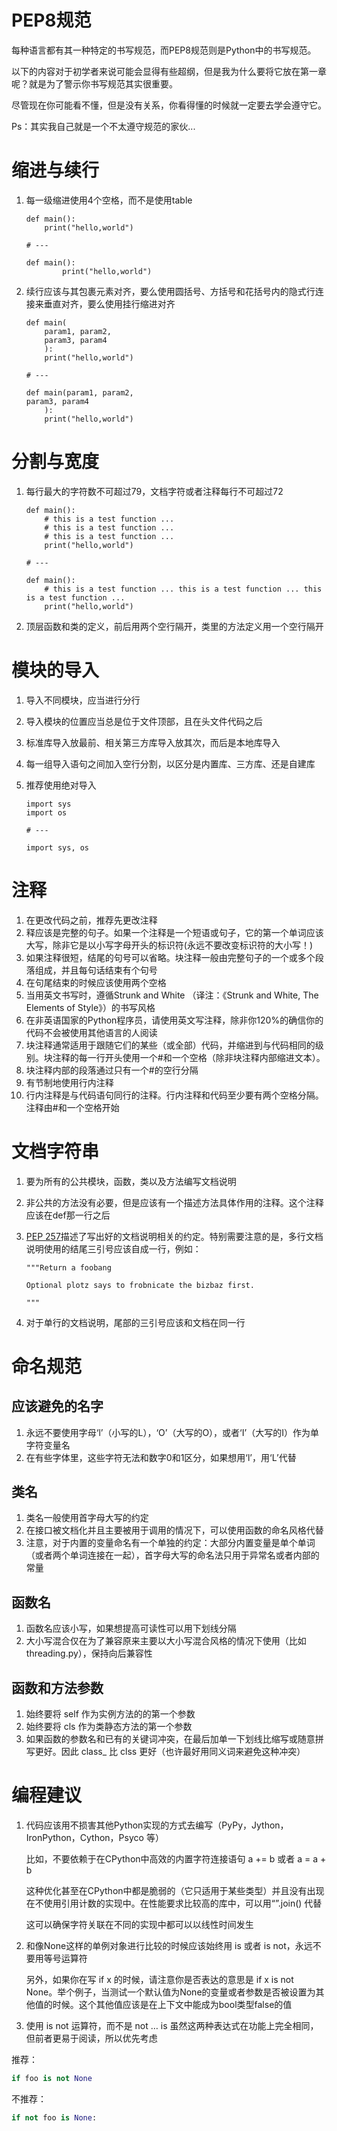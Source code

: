 # PEP8规范

每种语言都有其一种特定的书写规范，而PEP8规范则是Python中的书写规范。

以下的内容对于初学者来说可能会显得有些超纲，但是我为什么要将它放在第一章呢？就是为了警示你书写规范其实很重要。

尽管现在你可能看不懂，但是没有关系，你看得懂的时候就一定要去学会遵守它。

Ps：其实我自己就是一个不太遵守规范的家伙...



# 缩进与续行

1. 每一级缩进使用4个空格，而不是使用table
    ```
    def main():
        print("hello,world")
      
    # ---
    
    def main():
            print("hello,world")
    ```

2. 续行应该与其包裹元素对齐，要么使用圆括号、方括号和花括号内的隐式行连接来垂直对齐，要么使用挂行缩进对齐
    ```
    def main(
        param1, param2,
        param3, param4
        ):
        print("hello,world")
    
    # ---
    
    def main(param1, param2,
    param3, param4
        ):
        print("hello,world")
    ```

# 分割与宽度



1. 每行最大的字符数不可超过79，文档字符或者注释每行不可超过72

    ```
    def main():
        # this is a test function ... 
        # this is a test function ... 
        # this is a test function ...
        print("hello,world")
    
    # ---
    
    def main():
        # this is a test function ... this is a test function ... this is a test function ...
        print("hello,world")
    ```

2. 顶层函数和类的定义，前后用两个空行隔开，类里的方法定义用一个空行隔开

# 模块的导入

1. 导入不同模块，应当进行分行

2. 导入模块的位置应当总是位于文件顶部，且在头文件代码之后

3. 标准库导入放最前、相关第三方库导入放其次，而后是本地库导入

4. 每一组导入语句之间加入空行分割，以区分是内置库、三方库、还是自建库

5. 推荐使用绝对导入

    ```
    import sys
    import os
    
    # ---
    
    import sys, os
    ```
    
# 注释

1. 在更改代码之前，推荐先更改注释
2. 释应该是完整的句子。如果一个注释是一个短语或句子，它的第一个单词应该大写，除非它是以小写字母开头的标识符(永远不要改变标识符的大小写！)
3. 如果注释很短，结尾的句号可以省略。块注释一般由完整句子的一个或多个段落组成，并且每句话结束有个句号
4. 在句尾结束的时候应该使用两个空格
5. 当用英文书写时，遵循Strunk and White （译注：《Strunk and White, The Elements of Style》）的书写风格
6. 在非英语国家的Python程序员，请使用英文写注释，除非你120%的确信你的代码不会被使用其他语言的人阅读
7. 块注释通常适用于跟随它们的某些（或全部）代码，并缩进到与代码相同的级别。块注释的每一行开头使用一个#和一个空格（除非块注释内部缩进文本）。
8. 块注释内部的段落通过只有一个#的空行分隔
9. 有节制地使用行内注释
10. 行内注释是与代码语句同行的注释。行内注释和代码至少要有两个空格分隔。注释由#和一个空格开始



# 文档字符串

1. 要为所有的公共模块，函数，类以及方法编写文档说明

2. 非公共的方法没有必要，但是应该有一个描述方法具体作用的注释。这个注释应该在def那一行之后

3. [PEP 257](http://legacy.python.org/dev/peps/pep-0257/)描述了写出好的文档说明相关的约定。特别需要注意的是，多行文档说明使用的结尾三引号应该自成一行，例如：

    ```
    """Return a foobang
    
    Optional plotz says to frobnicate the bizbaz first.
    
    """
    ```

4. 对于单行的文档说明，尾部的三引号应该和文档在同一行





# 命名规范

## 应该避免的名字

1. 永远不要使用字母‘l’（小写的L），‘O’（大写的O），或者‘I’（大写的I）作为单字符变量名
2. 在有些字体里，这些字符无法和数字0和1区分，如果想用‘l’，用‘L’代替



## 类名

1. 类名一般使用首字母大写的约定
2. 在接口被文档化并且主要被用于调用的情况下，可以使用函数的命名风格代替
3. 注意，对于内置的变量命名有一个单独的约定：大部分内置变量是单个单词（或者两个单词连接在一起），首字母大写的命名法只用于异常名或者内部的常量





## 函数名

1. 函数名应该小写，如果想提高可读性可以用下划线分隔
2. 大小写混合仅在为了兼容原来主要以大小写混合风格的情况下使用（比如 threading.py），保持向后兼容性



## 函数和方法参数

1. 始终要将 self 作为实例方法的的第一个参数
2. 始终要将 cls 作为类静态方法的第一个参数
3. 如果函数的参数名和已有的关键词冲突，在最后加单一下划线比缩写或随意拼写更好。因此 class_ 比 clss 更好（也许最好用同义词来避免这种冲突）



# 编程建议

1. 代码应该用不损害其他Python实现的方式去编写（PyPy，Jython，IronPython，Cython，Psyco 等）

    比如，不要依赖于在CPython中高效的内置字符连接语句 a += b 或者 a = a + b

    这种优化甚至在CPython中都是脆弱的（它只适用于某些类型）并且没有出现在不使用引用计数的实现中。在性能要求比较高的库中，可以用“”.join() 代替

    这可以确保字符关联在不同的实现中都可以以线性时间发生

2. 和像None这样的单例对象进行比较的时候应该始终用 is 或者 is not，永远不要用等号运算符

    另外，如果你在写 if x 的时候，请注意你是否表达的意思是 if x is not None。举个例子，当测试一个默认值为None的变量或者参数是否被设置为其他值的时候。这个其他值应该是在上下文中能成为bool类型false的值

3. 使用 is not 运算符，而不是 not … is
    虽然这两种表达式在功能上完全相同，但前者更易于阅读，所以优先考虑

推荐：

```python
if foo is not None
```

不推荐：

```python
if not foo is None:
```